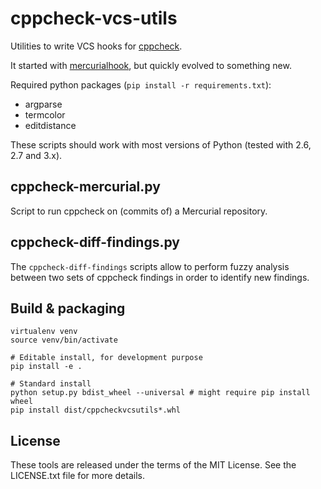 # cppcheck-vcs-utils

Utilities to write VCS hooks for [cppcheck](http://cppcheck.net/).

It started with [mercurialhook](https://sourceforge.net/p/cppcheck/wiki/mercurialhook/), but quickly evolved to something new.

Required python packages (`pip install -r requirements.txt`):

- argparse
- termcolor
- editdistance

These scripts should work with most versions of Python (tested with 2.6, 2.7 and 3.x).

## cppcheck-mercurial.py

Script to run cppcheck on (commits of) a Mercurial repository.

## cppcheck-diff-findings.py

The `cppcheck-diff-findings` scripts allow to perform fuzzy analysis between two sets of cppcheck findings in order to identify new findings.

## Build & packaging

```
virtualenv venv
source venv/bin/activate

# Editable install, for development purpose
pip install -e .

# Standard install
python setup.py bdist_wheel --universal # might require pip install wheel
pip install dist/cppcheckvcsutils*.whl
```

## License

These tools are released under the terms of the MIT License. See the LICENSE.txt file for more details.
